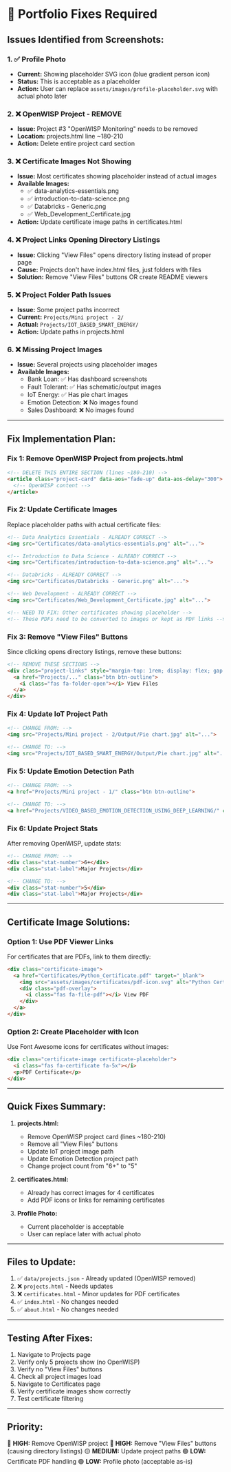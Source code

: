 # 🔧 Portfolio Fixes Required

## Issues Identified from Screenshots:

### 1. ✅ Profile Photo
- **Current:** Showing placeholder SVG icon (blue gradient person icon)
- **Status:** This is acceptable as a placeholder
- **Action:** User can replace `assets/images/profile-placeholder.svg` with actual photo later

### 2. ❌ OpenWISP Project - REMOVE
- **Issue:** Project #3 "OpenWISP Monitoring" needs to be removed
- **Location:** projects.html line ~180-210
- **Action:** Delete entire project card section

### 3. ❌ Certificate Images Not Showing
- **Issue:** Most certificates showing placeholder instead of actual images
- **Available Images:**
  - ✅ data-analytics-essentials.png
  - ✅ introduction-to-data-science.png  
  - ✅ Databricks - Generic.png
  - ✅ Web_Development_Certificate.jpg
- **Action:** Update certificate image paths in certificates.html

### 4. ❌ Project Links Opening Directory Listings
- **Issue:** Clicking "View Files" opens directory listing instead of proper page
- **Cause:** Projects don't have index.html files, just folders with files
- **Solution:** Remove "View Files" buttons OR create README viewers

### 5. ❌ Project Folder Path Issues
- **Issue:** Some project paths incorrect
- **Current:** `Projects/Mini project - 2/`
- **Actual:** `Projects/IOT_BASED_SMART_ENERGY/`
- **Action:** Update paths in projects.html

### 6. ❌ Missing Project Images
- **Issue:** Several projects using placeholder images
- **Available Images:**
  - Bank Loan: ✅ Has dashboard screenshots
  - Fault Tolerant: ✅ Has schematic/output images
  - IoT Energy: ✅ Has pie chart images
  - Emotion Detection: ❌ No images found
  - Sales Dashboard: ❌ No images found

---

## Fix Implementation Plan:

### Fix 1: Remove OpenWISP Project from projects.html
```html
<!-- DELETE THIS ENTIRE SECTION (lines ~180-210) -->
<article class="project-card" data-aos="fade-up" data-aos-delay="300">
  <!-- OpenWISP content -->
</article>
```

### Fix 2: Update Certificate Images
Replace placeholder paths with actual certificate files:

```html
<!-- Data Analytics Essentials - ALREADY CORRECT -->
<img src="Certificates/data-analytics-essentials.png" alt="...">

<!-- Introduction to Data Science - ALREADY CORRECT -->
<img src="Certificates/introduction-to-data-science.png" alt="...">

<!-- Databricks - ALREADY CORRECT -->
<img src="Certificates/Databricks - Generic.png" alt="...">

<!-- Web Development - ALREADY CORRECT -->
<img src="Certificates/Web_Development_Certificate.jpg" alt="...">

<!-- NEED TO FIX: Other certificates showing placeholder -->
<!-- These PDFs need to be converted to images or kept as PDF links -->
```

### Fix 3: Remove "View Files" Buttons
Since clicking opens directory listings, remove these buttons:

```html
<!-- REMOVE THESE SECTIONS -->
<div class="project-links" style="margin-top: 1rem; display: flex; gap: 1rem;">
  <a href="Projects/..." class="btn btn-outline">
    <i class="fas fa-folder-open"></i> View Files
  </a>
</div>
```

### Fix 4: Update IoT Project Path
```html
<!-- CHANGE FROM: -->
<img src="Projects/Mini project - 2/Output/Pie chart.jpg" alt="...">

<!-- CHANGE TO: -->
<img src="Projects/IOT_BASED_SMART_ENERGY/Output/Pie chart.jpg" alt="...">
```

### Fix 5: Update Emotion Detection Path
```html
<!-- CHANGE FROM: -->
<a href="Projects/Mini project - 1/" class="btn btn-outline">

<!-- CHANGE TO: -->
<a href="Projects/VIDEO_BASED_EMOTION_DETECTION_USING_DEEP_LEARNING/" class="btn btn-outline">
```

### Fix 6: Update Project Stats
After removing OpenWISP, update stats:

```html
<!-- CHANGE FROM: -->
<div class="stat-number">6+</div>
<div class="stat-label">Major Projects</div>

<!-- CHANGE TO: -->
<div class="stat-number">5</div>
<div class="stat-label">Major Projects</div>
```

---

## Certificate Image Solutions:

### Option 1: Use PDF Viewer Links
For certificates that are PDFs, link to them directly:

```html
<div class="certificate-image">
  <a href="Certificates/Python_Certificate.pdf" target="_blank">
    <img src="assets/images/certificates/pdf-icon.svg" alt="Python Certificate PDF">
    <div class="pdf-overlay">
      <i class="fas fa-file-pdf"></i> View PDF
    </div>
  </a>
</div>
```

### Option 2: Create Placeholder with Icon
Use Font Awesome icons for certificates without images:

```html
<div class="certificate-image certificate-placeholder">
  <i class="fas fa-certificate fa-5x"></i>
  <p>PDF Certificate</p>
</div>
```

---

## Quick Fixes Summary:

1. **projects.html:**
   - Remove OpenWISP project card (lines ~180-210)
   - Remove all "View Files" buttons
   - Update IoT project image path
   - Update Emotion Detection project path
   - Change project count from "6+" to "5"

2. **certificates.html:**
   - Already has correct images for 4 certificates
   - Add PDF icons or links for remaining certificates

3. **Profile Photo:**
   - Current placeholder is acceptable
   - User can replace later with actual photo

---

## Files to Update:

1. ✅ `data/projects.json` - Already updated (OpenWISP removed)
2. ❌ `projects.html` - Needs updates
3. ❌ `certificates.html` - Minor updates for PDF certificates
4. ✅ `index.html` - No changes needed
5. ✅ `about.html` - No changes needed

---

## Testing After Fixes:

1. Navigate to Projects page
2. Verify only 5 projects show (no OpenWISP)
3. Verify no "View Files" buttons
4. Check all project images load
5. Navigate to Certificates page
6. Verify certificate images show correctly
7. Test certificate filtering

---

## Priority:

🔴 **HIGH:** Remove OpenWISP project
🔴 **HIGH:** Remove "View Files" buttons (causing directory listings)
🟡 **MEDIUM:** Update project paths
🟢 **LOW:** Certificate PDF handling
🟢 **LOW:** Profile photo (acceptable as-is)
